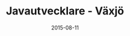 ---
title: Javautvecklare - Växjö
layout: default
modal-id: 5
date: 2015-08-11
category: jobs
description: <p class="text-left">Vi söker dig som har Javakompetens och ett engagemang för saker du tar dig för. Du har erfarenhet av systemutveckling och programmering och behärskar självklart Java. Du har jobbat med enhetstestning i Java med JUnit, REST API och vana i något lightweight ramverk, helst dropwizard.</p><p class="text-left">Meriterande:</p><ul class="text-left"><li>JavaEE (JSF/JSP/Servlets/WebServices)</li><li>JPA (EclipseLink/Hibernate)</li><li>Javascript</li><li>Eclipse/Netbeans</li><li>Git</li><li>DBMS (MySQL/Oracle/PostgreSQL)</li><li>JUnit</li></ul><p class="text-left">Vi ser gärna att du har en eller flera certifieringar inom relevanta miljöer samt har kunskap om agila metoder. Du har relevant utbildning från universitet eller liknande och gärna två års arbetslivserfarenhet.Utvecklarkompetens inom ytterligare programspråk, webbutveckling och/eller plattformar är meriterande.</p><p class="text-left">Vi söker dig som är service-minded, strukturerad och stresstålig. Som person är du ansvarskännande, initiativrik och har lätt att arbeta både självständigt och i grupp.</p><a href="http://www.contribe.se/ide/karriar/?candidatepool=1">Registrera CV</a><br><a href="http://www.contribe.se/ide/karriar/?email=1">Uppdatera profil</a>

---